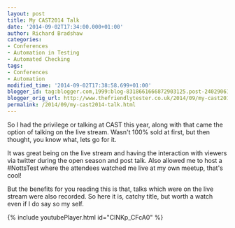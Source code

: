 ```yaml
---
layout: post
title: My CAST2014 Talk
date: '2014-09-02T17:34:00.000+01:00'
author: Richard Bradshaw
categories:
- Conferences
- Automation in Testing
- Automated Checking
tags:
- Conferences
- Automation
modified_time: '2014-09-02T17:38:58.699+01:00'
blogger_id: tag:blogger.com,1999:blog-8318661666872903125.post-2402906140108749861
blogger_orig_url: http://www.thefriendlytester.co.uk/2014/09/my-cast2014-talk.html
permalink: /2014/09/my-cast2014-talk.html
---
```


So I had the privilege or talking at CAST this year, along with that came the option of talking on the live stream. Wasn't 100% sold at first, but then thought, you know what, lets go for it.  

It was great being on the live stream and having the interaction with viewers via twitter during the open season and post talk. Also allowed me to host a #NottsTest where the attendees watched me live at my own meetup, that's cool!  

But the benefits for you reading this is that, talks which were on the live stream were also recorded. So here it is, catchy title, but worth a watch even if I do say so my self.   

<div class="centerplugin">
{% include youtubePlayer.html id="CINKp_CFcA0" %}
</div>